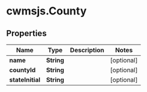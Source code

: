 # cwmsjs.County

## Properties

Name | Type | Description | Notes
------------ | ------------- | ------------- | -------------
**name** | **String** |  | [optional] 
**countyId** | **String** |  | [optional] 
**stateInitial** | **String** |  | [optional] 


